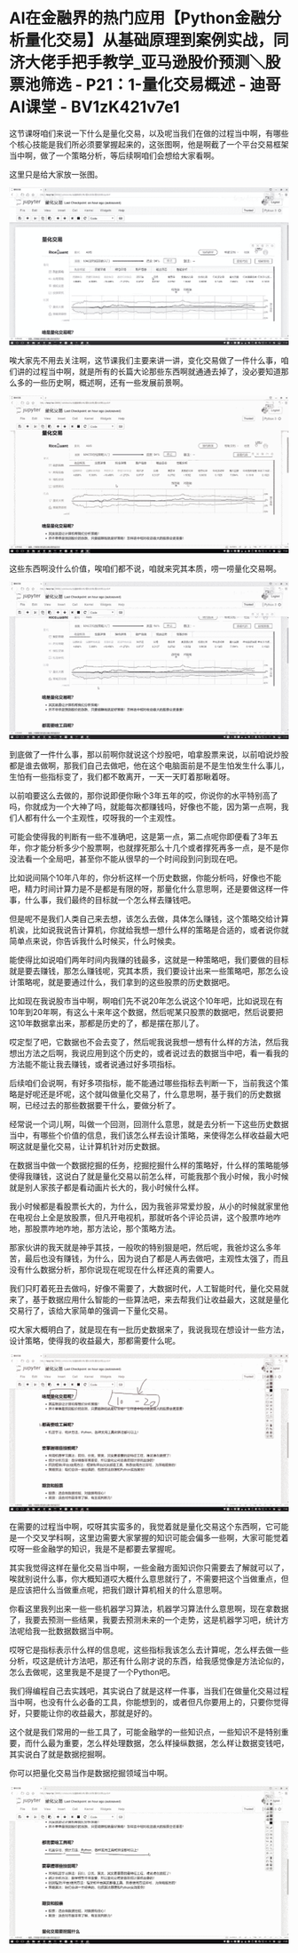 # AI在金融界的热门应用【Python金融分析量化交易】从基础原理到案例实战，同济大佬手把手教学_亚马逊股价预测＼股票池筛选 - P21：1-量化交易概述 - 迪哥AI课堂 - BV1zK421v7e1

这节课呀咱们来说一下什么是量化交易，以及呢当我们在做的过程当中啊，有哪些个核心技能是我们所必须要掌握起来的，这张图啊，他是啊截了一个平台交易框架当中啊，做了一个策略分析，等后续啊咱们会想给大家看啊。

这里只是给大家放一张图。

![](img/fcb8214ba2cd13709074e00cf38e6f46_1.png)

唉大家先不用去关注啊，这节课我们主要来讲一讲，变化交易做了一件什么事，咱们讲的过程当中啊，就是所有的长篇大论那些东西啊就通通去掉了，没必要知道那么多的一些历史啊，概述啊，还有一些发展前景啊。



![](img/fcb8214ba2cd13709074e00cf38e6f46_3.png)

这些东西啊没什么价值，唉咱们都不说，咱就来究其本质，唠一唠量化交易啊。

![](img/fcb8214ba2cd13709074e00cf38e6f46_5.png)

到底做了一件什么事，那以前啊你就说这个炒股吧，咱拿股票来说，以前咱说炒股都是谁去做啊，那我们自己去做吧，他在这个电脑面前是不是生怕发生什么事儿，生怕有一些指标变了，我们都不敢离开，一天一天盯着那瞅着呀。

以前咱要这么去做的，那你说即便你瞅个3年五年的哎，你说你的水平特别高了吗，你就成为一个大神了吗，就能每次都赚钱吗，好像也不能，因为第一点啊，我们人都有什么一个主观性，哎呀我的一个主观性。

可能会使得我的判断有一些不准确吧，这是第一点，第二点呢你即便看了3年五年，你才能分析多少个股票啊，也就撑死那么十几个或者撑死再多一点，是不是你没法看一个全局吧，甚至你不能从很早的一个时间段到问到现在吧。

比如说间隔个10年八年的，你分析这样一个历史数据，你能分析吗，好像也不能吧，精力时间计算力是不是都是有限的呀，那量化什么意思啊，还是要做这样一件事，什么事，我们最终的目标就一个怎么样去赚钱吧。

但是呢不是我们人类自己来去想，该怎么去做，具体怎么赚钱，这个策略交给计算机诶，比如说我说告计算机，你就给我想一想什么样的策略是合适的，或者说你就简单点来说，你告诉我什么时候买，什么时候卖。

能使得比如说咱们两年时间内我赚的钱最多，这就是一种策略吧，我们要做的目标就是要去赚钱，那怎么赚钱呢，究其本质，我们要设计出来一些策略吧，那怎么设计策略呢，就是要通过什么，我们拿到的这些股票的历史数据吧。

比如现在我说股市当中啊，啊咱们先不说20年怎么说这个10年吧，比如说现在有10年到20年啊，有这么十来年这个数据，然后呢某只股票的数据吧，然后说要把这10年数据拿出来，那都是历史的了，都是摆在那儿了。

哎定型了吧，它数据也不会去变了，然后呢我说我想一想有什么样的方法，然后我想出方法之后啊，我说应用到这个历史的，或者说过去的数据当中吧，看一看我的方法能不能让我去赚钱，或者说通过好多项指标。

后续咱们会说啊，有好多项指标，能不能通过哪些指标去判断一下，当前我这个策略是好呢还是坏呢，这个就叫做量化交易了，什么意思啊，基于我们的历史数据啊，已经过去的那些数据要干什么，要做分析了。

经常说一个词儿啊，叫做一个回测，回测什么意思，就是去分析一下这些历史数据当中，有哪些个价值的信息，我们该怎么样去设计策略，来使得怎么样收益最大吧啊这就是量化交易，让计算机针对历史数据。

在数据当中做一个数据挖掘的任务，挖掘挖掘什么样的策略好，什么样的策略能够使得我赚钱，这说白了就是量化交易以前怎么样，可能我那个我小时候，我小时候就是别人家孩子都是看动画片长大的，我小时候什么样。

我小时候都是看股票长大的，为什么，因为我爸非常爱炒股，从小的时候就家里他在电视台上全是放股票，但凡开电视机，那就听各个评论员讲，这个股票咋地咋地，那股票咋地咋地，那方法论，那个策略方法。

那家伙讲的我天就是神乎其技，一般吹的特别狠是吧，然后呢，我爸炒这么多年苦，最后也没有赚钱，为什么，因为说白了都是人再去做吧，主观性太强了，而且没有什么数据分析，那你说现在呢现在什么样还真的需要人。

我们只盯着死丑去做吗，好像不需要了，大数据时代，人工智能时代，量化交易就来了，基于数据应用什么智能的一些算法吧，来去帮我们让收益最大，这就是量化交易行了，该给大家简单的强调一下量化交易。

哎大家大概明白了，就是现在有一批历史数据来了，我说我现在想设计一些方法，设计策略，使得我的收益最大，那都需要什么呢。



![](img/fcb8214ba2cd13709074e00cf38e6f46_7.png)

在需要的过程当中啊，哎呀其实蛮多的，我觉着就是量化交易这个东西啊，它可能是一个交叉学科啊，这里边需要大家掌握的知识可能会偏多一些啊，大家可能觉着哎呀一些金融学的知识，我是不是都要去掌握呢。

其实我觉得这样在量化交易当中啊，一些金融方面知识你只需要去了解就可以了，唉就别说什么事，你大概知道哎大概什么意思就行了，不需要把这个当做重点，但是应该把什么当做重点呢，把我们跟计算机相关的什么意思啊。

你看这里我列出来一些一些机器学习算法，机器学习算法什么意思啊，现在拿数据了，我要去预测一些结果，我要去预测未来的一个走势，这是机器学习吧，统计方法呢给我一批数据数据当中啊。

哎呀它是指标表示什么样的信息呢，这些指标我该怎么去计算呢，怎么样去做一些分析，哎这是统计方法吧，那还有什么刚才说的东西，给我感觉像是方法论似的，怎么去做呢，这里我是不是提了一个Python吧。

我们得编程自己去实践吧，其实说白了就是这样一件事，当我们在做量化交易过程当中啊，也没有什么必备的工具，你能想到的，或者但凡你要用上的，只要你觉得好，只要能让你的收益最大，那就是好的。

这个就是我们常用的一些工具了，可能金融学的一些知识点，一些知识不是特别重要，而什么最为重要，怎么样处理数据，怎么样操纵数据，怎么样让数据变钱吧，其实说白了就是数据挖掘啊。

你可以把量化交易当作是数据挖掘领域当中啊。

![](img/fcb8214ba2cd13709074e00cf38e6f46_9.png)